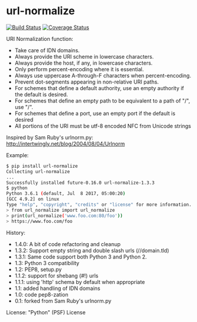url-normalize
=============

[![Build Status](https://travis-ci.org/niksite/url-normalize.svg?branch=master)](https://travis-ci.org/niksite/url-normalize)
[![Coverage Status](https://coveralls.io/repos/github/niksite/url-normalize/badge.svg?branch=master)](https://coveralls.io/github/niksite/url-normalize?branch=master)

URI Normalization function:

* Take care of IDN domains.
* Always provide the URI scheme in lowercase characters.
* Always provide the host, if any, in lowercase characters.
* Only perform percent-encoding where it is essential.
* Always use uppercase A-through-F characters when percent-encoding.
* Prevent dot-segments appearing in non-relative URI paths.
* For schemes that define a default authority, use an empty authority if the default is desired.
* For schemes that define an empty path to be equivalent to a path of "/", use "/".
* For schemes that define a port, use an empty port if the default is desired
* All portions of the URI must be utf-8 encoded NFC from Unicode strings

Inspired by Sam Ruby's urlnorm.py: http://intertwingly.net/blog/2004/08/04/Urlnorm

Example:

```sh
$ pip install url-normalize
Collecting url-normalize
...
Successfully installed future-0.16.0 url-normalize-1.3.3
$ python
Python 3.6.1 (default, Jul  8 2017, 05:00:20)
[GCC 4.9.2] on linux
Type "help", "copyright", "credits" or "license" for more information.
> from url_normalize import url_normalize
> print(url_normalize('www.foo.com:80/foo'))
> https://www.foo.com/foo
```

History:

* 1.4.0: A bit of code refactoring and cleanup
* 1.3.2: Support empty string and double slash urls (//domain.tld)
* 1.3.1: Same code support both Python 3 and Python 2.
* 1.3: Python 3 compatibility
* 1.2: PEP8, setup.py
* 1.1.2: support for shebang (#!) urls
* 1.1.1: using 'http' schema by default when appropriate
* 1.1: added handling of IDN domains
* 1.0: code pep8-zation
* 0.1: forked from Sam Ruby's urlnorm.py

License: "Python" (PSF) License
